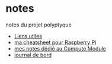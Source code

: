 # notes
notes du projet polyptyque

- [Liens utiles](links.md)
- [ma cheatsheet pour Raspberry Pi](rpi-cheatsheet.md)
- [mes notes dédié au Compute Module](CMnotes.md)
- [journal de bord](news.md)